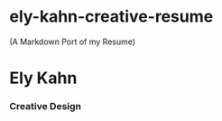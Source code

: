 ely-kahn-creative-resume
========================
(A Markdown Port of my Resume)


 # Ely Kahn #
### Creative Design ###
